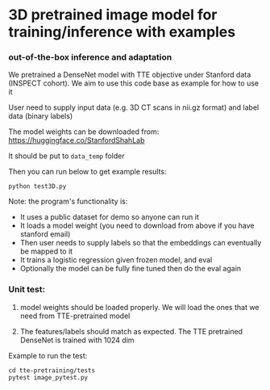 # 3D pretrained image model for training/inference with examples

### out-of-the-box inference and adaptation 

We pretrained a DenseNet model with TTE objective under Stanford data (INSPECT cohort). We aim to use this code base as example for how to use it

User need to supply input data (e.g. 3D CT scans in nii.gz format) and label data (binary labels)

The model weights can be downloaded from: https://huggingface.co/StanfordShahLab

It should be put to `data_temp` folder

Then you can run below to get example results:

```python test3D.py``` 



Note: the program's functionality is:
- It uses a public dataset for demo so anyone can run it
- It loads a model weight (you need to download from above if you have stanford email)
- Then user needs to supply labels so that the embeddings can eventually be mapped to it
- It trains a logistic regression given frozen model, and eval
- Optionally the model can be fully fine tuned then do the eval again


### Unit test:

1) model weights should be loaded properly. We will load the ones that we need from TTE-pretrained model

2) The features/labels should match as expected. The TTE pretrained DenseNet is trained with 1024 dim

Example to run the test:
```
cd tte-pretraining/tests 
pytest image_pytest.py 
```



